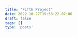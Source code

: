 ```yaml
---
title: "Fifth Project"
date: 2022-10-27T19:58:22-07:00
draft: false
tags: []
type: 'posts'
---
```


